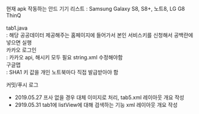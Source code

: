 현재 apk 작동하는 안드 기기 리스트
: Samsung Galaxy S8, S8+, 노트8, LG G8 ThinQ
<br><br>
tab1.java <br>
: 해당 공공데이터 제공해주는 홈페이지에 들어가서 본인 서비스키를 신청해서 공백란에 넣으면 실행<br>
카카오 로그인<br>
: 카카오 api, 해시키 모두 필요 string.xml 수정해야함<br>
구글맵<br>
: SHA1 키 값을 개인 노트북마다 직접 발급받아야 함


커밋/푸시 로그
- 2019.05.27 프사 없을 경우 대체 이미지로 처리, tab5.xml 레이아웃 개요 작성
- 2919.05.31 tab1에 listView에 대해 검색하는 기능 xml 레이아웃 개요 작성 

